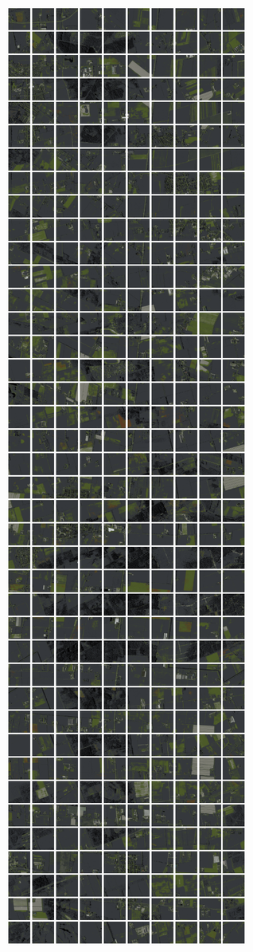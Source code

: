 <html>
<div>
<img src="https://github.com/HakkaTjakka/NL_TILE_MAP/blob/main/18/625/-1033/r.6250.-10330.png" height="44" width="44">
<img src="https://github.com/HakkaTjakka/NL_TILE_MAP/blob/main/18/625/-1033/r.6251.-10330.png" height="44" width="44">
<img src="https://github.com/HakkaTjakka/NL_TILE_MAP/blob/main/18/625/-1033/r.6252.-10330.png" height="44" width="44">
<img src="https://github.com/HakkaTjakka/NL_TILE_MAP/blob/main/18/625/-1033/r.6253.-10330.png" height="44" width="44">
<img src="https://github.com/HakkaTjakka/NL_TILE_MAP/blob/main/18/625/-1033/r.6254.-10330.png" height="44" width="44">
<img src="https://github.com/HakkaTjakka/NL_TILE_MAP/blob/main/18/625/-1033/r.6255.-10330.png" height="44" width="44">
<img src="https://github.com/HakkaTjakka/NL_TILE_MAP/blob/main/18/625/-1033/r.6256.-10330.png" height="44" width="44">
<img src="https://github.com/HakkaTjakka/NL_TILE_MAP/blob/main/18/625/-1033/r.6257.-10330.png" height="44" width="44">
<img src="https://github.com/HakkaTjakka/NL_TILE_MAP/blob/main/18/625/-1033/r.6258.-10330.png" height="44" width="44">
<img src="https://github.com/HakkaTjakka/NL_TILE_MAP/blob/main/18/625/-1033/r.6259.-10330.png" height="44" width="44">
<img src="https://github.com/HakkaTjakka/NL_TILE_MAP/blob/main/18/626/-1033/r.6260.-10330.png" height="44" width="44">
<img src="https://github.com/HakkaTjakka/NL_TILE_MAP/blob/main/18/626/-1033/r.6261.-10330.png" height="44" width="44">
<img src="https://github.com/HakkaTjakka/NL_TILE_MAP/blob/main/18/626/-1033/r.6262.-10330.png" height="44" width="44">
<img src="https://github.com/HakkaTjakka/NL_TILE_MAP/blob/main/18/626/-1033/r.6263.-10330.png" height="44" width="44">
<img src="https://github.com/HakkaTjakka/NL_TILE_MAP/blob/main/18/626/-1033/r.6264.-10330.png" height="44" width="44">
<img src="https://github.com/HakkaTjakka/NL_TILE_MAP/blob/main/18/626/-1033/r.6265.-10330.png" height="44" width="44">
<img src="https://github.com/HakkaTjakka/NL_TILE_MAP/blob/main/18/626/-1033/r.6266.-10330.png" height="44" width="44">
<img src="https://github.com/HakkaTjakka/NL_TILE_MAP/blob/main/18/626/-1033/r.6267.-10330.png" height="44" width="44">
<img src="https://github.com/HakkaTjakka/NL_TILE_MAP/blob/main/18/626/-1033/r.6268.-10330.png" height="44" width="44">
<img src="https://github.com/HakkaTjakka/NL_TILE_MAP/blob/main/18/626/-1033/r.6269.-10330.png" height="44" width="44">
<br>
<img src="https://github.com/HakkaTjakka/NL_TILE_MAP/blob/main/18/625/-1033/r.6250.-10329.png" height="44" width="44">
<img src="https://github.com/HakkaTjakka/NL_TILE_MAP/blob/main/18/625/-1033/r.6251.-10329.png" height="44" width="44">
<img src="https://github.com/HakkaTjakka/NL_TILE_MAP/blob/main/18/625/-1033/r.6252.-10329.png" height="44" width="44">
<img src="https://github.com/HakkaTjakka/NL_TILE_MAP/blob/main/18/625/-1033/r.6253.-10329.png" height="44" width="44">
<img src="https://github.com/HakkaTjakka/NL_TILE_MAP/blob/main/18/625/-1033/r.6254.-10329.png" height="44" width="44">
<img src="https://github.com/HakkaTjakka/NL_TILE_MAP/blob/main/18/625/-1033/r.6255.-10329.png" height="44" width="44">
<img src="https://github.com/HakkaTjakka/NL_TILE_MAP/blob/main/18/625/-1033/r.6256.-10329.png" height="44" width="44">
<img src="https://github.com/HakkaTjakka/NL_TILE_MAP/blob/main/18/625/-1033/r.6257.-10329.png" height="44" width="44">
<img src="https://github.com/HakkaTjakka/NL_TILE_MAP/blob/main/18/625/-1033/r.6258.-10329.png" height="44" width="44">
<img src="https://github.com/HakkaTjakka/NL_TILE_MAP/blob/main/18/625/-1033/r.6259.-10329.png" height="44" width="44">
<img src="https://github.com/HakkaTjakka/NL_TILE_MAP/blob/main/18/626/-1033/r.6260.-10329.png" height="44" width="44">
<img src="https://github.com/HakkaTjakka/NL_TILE_MAP/blob/main/18/626/-1033/r.6261.-10329.png" height="44" width="44">
<img src="https://github.com/HakkaTjakka/NL_TILE_MAP/blob/main/18/626/-1033/r.6262.-10329.png" height="44" width="44">
<img src="https://github.com/HakkaTjakka/NL_TILE_MAP/blob/main/18/626/-1033/r.6263.-10329.png" height="44" width="44">
<img src="https://github.com/HakkaTjakka/NL_TILE_MAP/blob/main/18/626/-1033/r.6264.-10329.png" height="44" width="44">
<img src="https://github.com/HakkaTjakka/NL_TILE_MAP/blob/main/18/626/-1033/r.6265.-10329.png" height="44" width="44">
<img src="https://github.com/HakkaTjakka/NL_TILE_MAP/blob/main/18/626/-1033/r.6266.-10329.png" height="44" width="44">
<img src="https://github.com/HakkaTjakka/NL_TILE_MAP/blob/main/18/626/-1033/r.6267.-10329.png" height="44" width="44">
<img src="https://github.com/HakkaTjakka/NL_TILE_MAP/blob/main/18/626/-1033/r.6268.-10329.png" height="44" width="44">
<img src="https://github.com/HakkaTjakka/NL_TILE_MAP/blob/main/18/626/-1033/r.6269.-10329.png" height="44" width="44">
<br>
<img src="https://github.com/HakkaTjakka/NL_TILE_MAP/blob/main/18/625/-1033/r.6250.-10328.png" height="44" width="44">
<img src="https://github.com/HakkaTjakka/NL_TILE_MAP/blob/main/18/625/-1033/r.6251.-10328.png" height="44" width="44">
<img src="https://github.com/HakkaTjakka/NL_TILE_MAP/blob/main/18/625/-1033/r.6252.-10328.png" height="44" width="44">
<img src="https://github.com/HakkaTjakka/NL_TILE_MAP/blob/main/18/625/-1033/r.6253.-10328.png" height="44" width="44">
<img src="https://github.com/HakkaTjakka/NL_TILE_MAP/blob/main/18/625/-1033/r.6254.-10328.png" height="44" width="44">
<img src="https://github.com/HakkaTjakka/NL_TILE_MAP/blob/main/18/625/-1033/r.6255.-10328.png" height="44" width="44">
<img src="https://github.com/HakkaTjakka/NL_TILE_MAP/blob/main/18/625/-1033/r.6256.-10328.png" height="44" width="44">
<img src="https://github.com/HakkaTjakka/NL_TILE_MAP/blob/main/18/625/-1033/r.6257.-10328.png" height="44" width="44">
<img src="https://github.com/HakkaTjakka/NL_TILE_MAP/blob/main/18/625/-1033/r.6258.-10328.png" height="44" width="44">
<img src="https://github.com/HakkaTjakka/NL_TILE_MAP/blob/main/18/625/-1033/r.6259.-10328.png" height="44" width="44">
<img src="https://github.com/HakkaTjakka/NL_TILE_MAP/blob/main/18/626/-1033/r.6260.-10328.png" height="44" width="44">
<img src="https://github.com/HakkaTjakka/NL_TILE_MAP/blob/main/18/626/-1033/r.6261.-10328.png" height="44" width="44">
<img src="https://github.com/HakkaTjakka/NL_TILE_MAP/blob/main/18/626/-1033/r.6262.-10328.png" height="44" width="44">
<img src="https://github.com/HakkaTjakka/NL_TILE_MAP/blob/main/18/626/-1033/r.6263.-10328.png" height="44" width="44">
<img src="https://github.com/HakkaTjakka/NL_TILE_MAP/blob/main/18/626/-1033/r.6264.-10328.png" height="44" width="44">
<img src="https://github.com/HakkaTjakka/NL_TILE_MAP/blob/main/18/626/-1033/r.6265.-10328.png" height="44" width="44">
<img src="https://github.com/HakkaTjakka/NL_TILE_MAP/blob/main/18/626/-1033/r.6266.-10328.png" height="44" width="44">
<img src="https://github.com/HakkaTjakka/NL_TILE_MAP/blob/main/18/626/-1033/r.6267.-10328.png" height="44" width="44">
<img src="https://github.com/HakkaTjakka/NL_TILE_MAP/blob/main/18/626/-1033/r.6268.-10328.png" height="44" width="44">
<img src="https://github.com/HakkaTjakka/NL_TILE_MAP/blob/main/18/626/-1033/r.6269.-10328.png" height="44" width="44">
<br>
<img src="https://github.com/HakkaTjakka/NL_TILE_MAP/blob/main/18/625/-1033/r.6250.-10327.png" height="44" width="44">
<img src="https://github.com/HakkaTjakka/NL_TILE_MAP/blob/main/18/625/-1033/r.6251.-10327.png" height="44" width="44">
<img src="https://github.com/HakkaTjakka/NL_TILE_MAP/blob/main/18/625/-1033/r.6252.-10327.png" height="44" width="44">
<img src="https://github.com/HakkaTjakka/NL_TILE_MAP/blob/main/18/625/-1033/r.6253.-10327.png" height="44" width="44">
<img src="https://github.com/HakkaTjakka/NL_TILE_MAP/blob/main/18/625/-1033/r.6254.-10327.png" height="44" width="44">
<img src="https://github.com/HakkaTjakka/NL_TILE_MAP/blob/main/18/625/-1033/r.6255.-10327.png" height="44" width="44">
<img src="https://github.com/HakkaTjakka/NL_TILE_MAP/blob/main/18/625/-1033/r.6256.-10327.png" height="44" width="44">
<img src="https://github.com/HakkaTjakka/NL_TILE_MAP/blob/main/18/625/-1033/r.6257.-10327.png" height="44" width="44">
<img src="https://github.com/HakkaTjakka/NL_TILE_MAP/blob/main/18/625/-1033/r.6258.-10327.png" height="44" width="44">
<img src="https://github.com/HakkaTjakka/NL_TILE_MAP/blob/main/18/625/-1033/r.6259.-10327.png" height="44" width="44">
<img src="https://github.com/HakkaTjakka/NL_TILE_MAP/blob/main/18/626/-1033/r.6260.-10327.png" height="44" width="44">
<img src="https://github.com/HakkaTjakka/NL_TILE_MAP/blob/main/18/626/-1033/r.6261.-10327.png" height="44" width="44">
<img src="https://github.com/HakkaTjakka/NL_TILE_MAP/blob/main/18/626/-1033/r.6262.-10327.png" height="44" width="44">
<img src="https://github.com/HakkaTjakka/NL_TILE_MAP/blob/main/18/626/-1033/r.6263.-10327.png" height="44" width="44">
<img src="https://github.com/HakkaTjakka/NL_TILE_MAP/blob/main/18/626/-1033/r.6264.-10327.png" height="44" width="44">
<img src="https://github.com/HakkaTjakka/NL_TILE_MAP/blob/main/18/626/-1033/r.6265.-10327.png" height="44" width="44">
<img src="https://github.com/HakkaTjakka/NL_TILE_MAP/blob/main/18/626/-1033/r.6266.-10327.png" height="44" width="44">
<img src="https://github.com/HakkaTjakka/NL_TILE_MAP/blob/main/18/626/-1033/r.6267.-10327.png" height="44" width="44">
<img src="https://github.com/HakkaTjakka/NL_TILE_MAP/blob/main/18/626/-1033/r.6268.-10327.png" height="44" width="44">
<img src="https://github.com/HakkaTjakka/NL_TILE_MAP/blob/main/18/626/-1033/r.6269.-10327.png" height="44" width="44">
<br>
<img src="https://github.com/HakkaTjakka/NL_TILE_MAP/blob/main/18/625/-1033/r.6250.-10326.png" height="44" width="44">
<img src="https://github.com/HakkaTjakka/NL_TILE_MAP/blob/main/18/625/-1033/r.6251.-10326.png" height="44" width="44">
<img src="https://github.com/HakkaTjakka/NL_TILE_MAP/blob/main/18/625/-1033/r.6252.-10326.png" height="44" width="44">
<img src="https://github.com/HakkaTjakka/NL_TILE_MAP/blob/main/18/625/-1033/r.6253.-10326.png" height="44" width="44">
<img src="https://github.com/HakkaTjakka/NL_TILE_MAP/blob/main/18/625/-1033/r.6254.-10326.png" height="44" width="44">
<img src="https://github.com/HakkaTjakka/NL_TILE_MAP/blob/main/18/625/-1033/r.6255.-10326.png" height="44" width="44">
<img src="https://github.com/HakkaTjakka/NL_TILE_MAP/blob/main/18/625/-1033/r.6256.-10326.png" height="44" width="44">
<img src="https://github.com/HakkaTjakka/NL_TILE_MAP/blob/main/18/625/-1033/r.6257.-10326.png" height="44" width="44">
<img src="https://github.com/HakkaTjakka/NL_TILE_MAP/blob/main/18/625/-1033/r.6258.-10326.png" height="44" width="44">
<img src="https://github.com/HakkaTjakka/NL_TILE_MAP/blob/main/18/625/-1033/r.6259.-10326.png" height="44" width="44">
<img src="https://github.com/HakkaTjakka/NL_TILE_MAP/blob/main/18/626/-1033/r.6260.-10326.png" height="44" width="44">
<img src="https://github.com/HakkaTjakka/NL_TILE_MAP/blob/main/18/626/-1033/r.6261.-10326.png" height="44" width="44">
<img src="https://github.com/HakkaTjakka/NL_TILE_MAP/blob/main/18/626/-1033/r.6262.-10326.png" height="44" width="44">
<img src="https://github.com/HakkaTjakka/NL_TILE_MAP/blob/main/18/626/-1033/r.6263.-10326.png" height="44" width="44">
<img src="https://github.com/HakkaTjakka/NL_TILE_MAP/blob/main/18/626/-1033/r.6264.-10326.png" height="44" width="44">
<img src="https://github.com/HakkaTjakka/NL_TILE_MAP/blob/main/18/626/-1033/r.6265.-10326.png" height="44" width="44">
<img src="https://github.com/HakkaTjakka/NL_TILE_MAP/blob/main/18/626/-1033/r.6266.-10326.png" height="44" width="44">
<img src="https://github.com/HakkaTjakka/NL_TILE_MAP/blob/main/18/626/-1033/r.6267.-10326.png" height="44" width="44">
<img src="https://github.com/HakkaTjakka/NL_TILE_MAP/blob/main/18/626/-1033/r.6268.-10326.png" height="44" width="44">
<img src="https://github.com/HakkaTjakka/NL_TILE_MAP/blob/main/18/626/-1033/r.6269.-10326.png" height="44" width="44">
<br>
<img src="https://github.com/HakkaTjakka/NL_TILE_MAP/blob/main/18/625/-1033/r.6250.-10325.png" height="44" width="44">
<img src="https://github.com/HakkaTjakka/NL_TILE_MAP/blob/main/18/625/-1033/r.6251.-10325.png" height="44" width="44">
<img src="https://github.com/HakkaTjakka/NL_TILE_MAP/blob/main/18/625/-1033/r.6252.-10325.png" height="44" width="44">
<img src="https://github.com/HakkaTjakka/NL_TILE_MAP/blob/main/18/625/-1033/r.6253.-10325.png" height="44" width="44">
<img src="https://github.com/HakkaTjakka/NL_TILE_MAP/blob/main/18/625/-1033/r.6254.-10325.png" height="44" width="44">
<img src="https://github.com/HakkaTjakka/NL_TILE_MAP/blob/main/18/625/-1033/r.6255.-10325.png" height="44" width="44">
<img src="https://github.com/HakkaTjakka/NL_TILE_MAP/blob/main/18/625/-1033/r.6256.-10325.png" height="44" width="44">
<img src="https://github.com/HakkaTjakka/NL_TILE_MAP/blob/main/18/625/-1033/r.6257.-10325.png" height="44" width="44">
<img src="https://github.com/HakkaTjakka/NL_TILE_MAP/blob/main/18/625/-1033/r.6258.-10325.png" height="44" width="44">
<img src="https://github.com/HakkaTjakka/NL_TILE_MAP/blob/main/18/625/-1033/r.6259.-10325.png" height="44" width="44">
<img src="https://github.com/HakkaTjakka/NL_TILE_MAP/blob/main/18/626/-1033/r.6260.-10325.png" height="44" width="44">
<img src="https://github.com/HakkaTjakka/NL_TILE_MAP/blob/main/18/626/-1033/r.6261.-10325.png" height="44" width="44">
<img src="https://github.com/HakkaTjakka/NL_TILE_MAP/blob/main/18/626/-1033/r.6262.-10325.png" height="44" width="44">
<img src="https://github.com/HakkaTjakka/NL_TILE_MAP/blob/main/18/626/-1033/r.6263.-10325.png" height="44" width="44">
<img src="https://github.com/HakkaTjakka/NL_TILE_MAP/blob/main/18/626/-1033/r.6264.-10325.png" height="44" width="44">
<img src="https://github.com/HakkaTjakka/NL_TILE_MAP/blob/main/18/626/-1033/r.6265.-10325.png" height="44" width="44">
<img src="https://github.com/HakkaTjakka/NL_TILE_MAP/blob/main/18/626/-1033/r.6266.-10325.png" height="44" width="44">
<img src="https://github.com/HakkaTjakka/NL_TILE_MAP/blob/main/18/626/-1033/r.6267.-10325.png" height="44" width="44">
<img src="https://github.com/HakkaTjakka/NL_TILE_MAP/blob/main/18/626/-1033/r.6268.-10325.png" height="44" width="44">
<img src="https://github.com/HakkaTjakka/NL_TILE_MAP/blob/main/18/626/-1033/r.6269.-10325.png" height="44" width="44">
<br>
<img src="https://github.com/HakkaTjakka/NL_TILE_MAP/blob/main/18/625/-1033/r.6250.-10324.png" height="44" width="44">
<img src="https://github.com/HakkaTjakka/NL_TILE_MAP/blob/main/18/625/-1033/r.6251.-10324.png" height="44" width="44">
<img src="https://github.com/HakkaTjakka/NL_TILE_MAP/blob/main/18/625/-1033/r.6252.-10324.png" height="44" width="44">
<img src="https://github.com/HakkaTjakka/NL_TILE_MAP/blob/main/18/625/-1033/r.6253.-10324.png" height="44" width="44">
<img src="https://github.com/HakkaTjakka/NL_TILE_MAP/blob/main/18/625/-1033/r.6254.-10324.png" height="44" width="44">
<img src="https://github.com/HakkaTjakka/NL_TILE_MAP/blob/main/18/625/-1033/r.6255.-10324.png" height="44" width="44">
<img src="https://github.com/HakkaTjakka/NL_TILE_MAP/blob/main/18/625/-1033/r.6256.-10324.png" height="44" width="44">
<img src="https://github.com/HakkaTjakka/NL_TILE_MAP/blob/main/18/625/-1033/r.6257.-10324.png" height="44" width="44">
<img src="https://github.com/HakkaTjakka/NL_TILE_MAP/blob/main/18/625/-1033/r.6258.-10324.png" height="44" width="44">
<img src="https://github.com/HakkaTjakka/NL_TILE_MAP/blob/main/18/625/-1033/r.6259.-10324.png" height="44" width="44">
<img src="https://github.com/HakkaTjakka/NL_TILE_MAP/blob/main/18/626/-1033/r.6260.-10324.png" height="44" width="44">
<img src="https://github.com/HakkaTjakka/NL_TILE_MAP/blob/main/18/626/-1033/r.6261.-10324.png" height="44" width="44">
<img src="https://github.com/HakkaTjakka/NL_TILE_MAP/blob/main/18/626/-1033/r.6262.-10324.png" height="44" width="44">
<img src="https://github.com/HakkaTjakka/NL_TILE_MAP/blob/main/18/626/-1033/r.6263.-10324.png" height="44" width="44">
<img src="https://github.com/HakkaTjakka/NL_TILE_MAP/blob/main/18/626/-1033/r.6264.-10324.png" height="44" width="44">
<img src="https://github.com/HakkaTjakka/NL_TILE_MAP/blob/main/18/626/-1033/r.6265.-10324.png" height="44" width="44">
<img src="https://github.com/HakkaTjakka/NL_TILE_MAP/blob/main/18/626/-1033/r.6266.-10324.png" height="44" width="44">
<img src="https://github.com/HakkaTjakka/NL_TILE_MAP/blob/main/18/626/-1033/r.6267.-10324.png" height="44" width="44">
<img src="https://github.com/HakkaTjakka/NL_TILE_MAP/blob/main/18/626/-1033/r.6268.-10324.png" height="44" width="44">
<img src="https://github.com/HakkaTjakka/NL_TILE_MAP/blob/main/18/626/-1033/r.6269.-10324.png" height="44" width="44">
<br>
<img src="https://github.com/HakkaTjakka/NL_TILE_MAP/blob/main/18/625/-1033/r.6250.-10323.png" height="44" width="44">
<img src="https://github.com/HakkaTjakka/NL_TILE_MAP/blob/main/18/625/-1033/r.6251.-10323.png" height="44" width="44">
<img src="https://github.com/HakkaTjakka/NL_TILE_MAP/blob/main/18/625/-1033/r.6252.-10323.png" height="44" width="44">
<img src="https://github.com/HakkaTjakka/NL_TILE_MAP/blob/main/18/625/-1033/r.6253.-10323.png" height="44" width="44">
<img src="https://github.com/HakkaTjakka/NL_TILE_MAP/blob/main/18/625/-1033/r.6254.-10323.png" height="44" width="44">
<img src="https://github.com/HakkaTjakka/NL_TILE_MAP/blob/main/18/625/-1033/r.6255.-10323.png" height="44" width="44">
<img src="https://github.com/HakkaTjakka/NL_TILE_MAP/blob/main/18/625/-1033/r.6256.-10323.png" height="44" width="44">
<img src="https://github.com/HakkaTjakka/NL_TILE_MAP/blob/main/18/625/-1033/r.6257.-10323.png" height="44" width="44">
<img src="https://github.com/HakkaTjakka/NL_TILE_MAP/blob/main/18/625/-1033/r.6258.-10323.png" height="44" width="44">
<img src="https://github.com/HakkaTjakka/NL_TILE_MAP/blob/main/18/625/-1033/r.6259.-10323.png" height="44" width="44">
<img src="https://github.com/HakkaTjakka/NL_TILE_MAP/blob/main/18/626/-1033/r.6260.-10323.png" height="44" width="44">
<img src="https://github.com/HakkaTjakka/NL_TILE_MAP/blob/main/18/626/-1033/r.6261.-10323.png" height="44" width="44">
<img src="https://github.com/HakkaTjakka/NL_TILE_MAP/blob/main/18/626/-1033/r.6262.-10323.png" height="44" width="44">
<img src="https://github.com/HakkaTjakka/NL_TILE_MAP/blob/main/18/626/-1033/r.6263.-10323.png" height="44" width="44">
<img src="https://github.com/HakkaTjakka/NL_TILE_MAP/blob/main/18/626/-1033/r.6264.-10323.png" height="44" width="44">
<img src="https://github.com/HakkaTjakka/NL_TILE_MAP/blob/main/18/626/-1033/r.6265.-10323.png" height="44" width="44">
<img src="https://github.com/HakkaTjakka/NL_TILE_MAP/blob/main/18/626/-1033/r.6266.-10323.png" height="44" width="44">
<img src="https://github.com/HakkaTjakka/NL_TILE_MAP/blob/main/18/626/-1033/r.6267.-10323.png" height="44" width="44">
<img src="https://github.com/HakkaTjakka/NL_TILE_MAP/blob/main/18/626/-1033/r.6268.-10323.png" height="44" width="44">
<img src="https://github.com/HakkaTjakka/NL_TILE_MAP/blob/main/18/626/-1033/r.6269.-10323.png" height="44" width="44">
<br>
<img src="https://github.com/HakkaTjakka/NL_TILE_MAP/blob/main/18/625/-1033/r.6250.-10322.png" height="44" width="44">
<img src="https://github.com/HakkaTjakka/NL_TILE_MAP/blob/main/18/625/-1033/r.6251.-10322.png" height="44" width="44">
<img src="https://github.com/HakkaTjakka/NL_TILE_MAP/blob/main/18/625/-1033/r.6252.-10322.png" height="44" width="44">
<img src="https://github.com/HakkaTjakka/NL_TILE_MAP/blob/main/18/625/-1033/r.6253.-10322.png" height="44" width="44">
<img src="https://github.com/HakkaTjakka/NL_TILE_MAP/blob/main/18/625/-1033/r.6254.-10322.png" height="44" width="44">
<img src="https://github.com/HakkaTjakka/NL_TILE_MAP/blob/main/18/625/-1033/r.6255.-10322.png" height="44" width="44">
<img src="https://github.com/HakkaTjakka/NL_TILE_MAP/blob/main/18/625/-1033/r.6256.-10322.png" height="44" width="44">
<img src="https://github.com/HakkaTjakka/NL_TILE_MAP/blob/main/18/625/-1033/r.6257.-10322.png" height="44" width="44">
<img src="https://github.com/HakkaTjakka/NL_TILE_MAP/blob/main/18/625/-1033/r.6258.-10322.png" height="44" width="44">
<img src="https://github.com/HakkaTjakka/NL_TILE_MAP/blob/main/18/625/-1033/r.6259.-10322.png" height="44" width="44">
<img src="https://github.com/HakkaTjakka/NL_TILE_MAP/blob/main/18/626/-1033/r.6260.-10322.png" height="44" width="44">
<img src="https://github.com/HakkaTjakka/NL_TILE_MAP/blob/main/18/626/-1033/r.6261.-10322.png" height="44" width="44">
<img src="https://github.com/HakkaTjakka/NL_TILE_MAP/blob/main/18/626/-1033/r.6262.-10322.png" height="44" width="44">
<img src="https://github.com/HakkaTjakka/NL_TILE_MAP/blob/main/18/626/-1033/r.6263.-10322.png" height="44" width="44">
<img src="https://github.com/HakkaTjakka/NL_TILE_MAP/blob/main/18/626/-1033/r.6264.-10322.png" height="44" width="44">
<img src="https://github.com/HakkaTjakka/NL_TILE_MAP/blob/main/18/626/-1033/r.6265.-10322.png" height="44" width="44">
<img src="https://github.com/HakkaTjakka/NL_TILE_MAP/blob/main/18/626/-1033/r.6266.-10322.png" height="44" width="44">
<img src="https://github.com/HakkaTjakka/NL_TILE_MAP/blob/main/18/626/-1033/r.6267.-10322.png" height="44" width="44">
<img src="https://github.com/HakkaTjakka/NL_TILE_MAP/blob/main/18/626/-1033/r.6268.-10322.png" height="44" width="44">
<img src="https://github.com/HakkaTjakka/NL_TILE_MAP/blob/main/18/626/-1033/r.6269.-10322.png" height="44" width="44">
<br>
<img src="https://github.com/HakkaTjakka/NL_TILE_MAP/blob/main/18/625/-1033/r.6250.-10321.png" height="44" width="44">
<img src="https://github.com/HakkaTjakka/NL_TILE_MAP/blob/main/18/625/-1033/r.6251.-10321.png" height="44" width="44">
<img src="https://github.com/HakkaTjakka/NL_TILE_MAP/blob/main/18/625/-1033/r.6252.-10321.png" height="44" width="44">
<img src="https://github.com/HakkaTjakka/NL_TILE_MAP/blob/main/18/625/-1033/r.6253.-10321.png" height="44" width="44">
<img src="https://github.com/HakkaTjakka/NL_TILE_MAP/blob/main/18/625/-1033/r.6254.-10321.png" height="44" width="44">
<img src="https://github.com/HakkaTjakka/NL_TILE_MAP/blob/main/18/625/-1033/r.6255.-10321.png" height="44" width="44">
<img src="https://github.com/HakkaTjakka/NL_TILE_MAP/blob/main/18/625/-1033/r.6256.-10321.png" height="44" width="44">
<img src="https://github.com/HakkaTjakka/NL_TILE_MAP/blob/main/18/625/-1033/r.6257.-10321.png" height="44" width="44">
<img src="https://github.com/HakkaTjakka/NL_TILE_MAP/blob/main/18/625/-1033/r.6258.-10321.png" height="44" width="44">
<img src="https://github.com/HakkaTjakka/NL_TILE_MAP/blob/main/18/625/-1033/r.6259.-10321.png" height="44" width="44">
<img src="https://github.com/HakkaTjakka/NL_TILE_MAP/blob/main/18/626/-1033/r.6260.-10321.png" height="44" width="44">
<img src="https://github.com/HakkaTjakka/NL_TILE_MAP/blob/main/18/626/-1033/r.6261.-10321.png" height="44" width="44">
<img src="https://github.com/HakkaTjakka/NL_TILE_MAP/blob/main/18/626/-1033/r.6262.-10321.png" height="44" width="44">
<img src="https://github.com/HakkaTjakka/NL_TILE_MAP/blob/main/18/626/-1033/r.6263.-10321.png" height="44" width="44">
<img src="https://github.com/HakkaTjakka/NL_TILE_MAP/blob/main/18/626/-1033/r.6264.-10321.png" height="44" width="44">
<img src="https://github.com/HakkaTjakka/NL_TILE_MAP/blob/main/18/626/-1033/r.6265.-10321.png" height="44" width="44">
<img src="https://github.com/HakkaTjakka/NL_TILE_MAP/blob/main/18/626/-1033/r.6266.-10321.png" height="44" width="44">
<img src="https://github.com/HakkaTjakka/NL_TILE_MAP/blob/main/18/626/-1033/r.6267.-10321.png" height="44" width="44">
<img src="https://github.com/HakkaTjakka/NL_TILE_MAP/blob/main/18/626/-1033/r.6268.-10321.png" height="44" width="44">
<img src="https://github.com/HakkaTjakka/NL_TILE_MAP/blob/main/18/626/-1033/r.6269.-10321.png" height="44" width="44">
<br>
<img src="https://github.com/HakkaTjakka/NL_TILE_MAP/blob/main/18/625/-1032/r.6250.-10320.png" height="44" width="44">
<img src="https://github.com/HakkaTjakka/NL_TILE_MAP/blob/main/18/625/-1032/r.6251.-10320.png" height="44" width="44">
<img src="https://github.com/HakkaTjakka/NL_TILE_MAP/blob/main/18/625/-1032/r.6252.-10320.png" height="44" width="44">
<img src="https://github.com/HakkaTjakka/NL_TILE_MAP/blob/main/18/625/-1032/r.6253.-10320.png" height="44" width="44">
<img src="https://github.com/HakkaTjakka/NL_TILE_MAP/blob/main/18/625/-1032/r.6254.-10320.png" height="44" width="44">
<img src="https://github.com/HakkaTjakka/NL_TILE_MAP/blob/main/18/625/-1032/r.6255.-10320.png" height="44" width="44">
<img src="https://github.com/HakkaTjakka/NL_TILE_MAP/blob/main/18/625/-1032/r.6256.-10320.png" height="44" width="44">
<img src="https://github.com/HakkaTjakka/NL_TILE_MAP/blob/main/18/625/-1032/r.6257.-10320.png" height="44" width="44">
<img src="https://github.com/HakkaTjakka/NL_TILE_MAP/blob/main/18/625/-1032/r.6258.-10320.png" height="44" width="44">
<img src="https://github.com/HakkaTjakka/NL_TILE_MAP/blob/main/18/625/-1032/r.6259.-10320.png" height="44" width="44">
<img src="https://github.com/HakkaTjakka/NL_TILE_MAP/blob/main/18/626/-1032/r.6260.-10320.png" height="44" width="44">
<img src="https://github.com/HakkaTjakka/NL_TILE_MAP/blob/main/18/626/-1032/r.6261.-10320.png" height="44" width="44">
<img src="https://github.com/HakkaTjakka/NL_TILE_MAP/blob/main/18/626/-1032/r.6262.-10320.png" height="44" width="44">
<img src="https://github.com/HakkaTjakka/NL_TILE_MAP/blob/main/18/626/-1032/r.6263.-10320.png" height="44" width="44">
<img src="https://github.com/HakkaTjakka/NL_TILE_MAP/blob/main/18/626/-1032/r.6264.-10320.png" height="44" width="44">
<img src="https://github.com/HakkaTjakka/NL_TILE_MAP/blob/main/18/626/-1032/r.6265.-10320.png" height="44" width="44">
<img src="https://github.com/HakkaTjakka/NL_TILE_MAP/blob/main/18/626/-1032/r.6266.-10320.png" height="44" width="44">
<img src="https://github.com/HakkaTjakka/NL_TILE_MAP/blob/main/18/626/-1032/r.6267.-10320.png" height="44" width="44">
<img src="https://github.com/HakkaTjakka/NL_TILE_MAP/blob/main/18/626/-1032/r.6268.-10320.png" height="44" width="44">
<img src="https://github.com/HakkaTjakka/NL_TILE_MAP/blob/main/18/626/-1032/r.6269.-10320.png" height="44" width="44">
<br>
<img src="https://github.com/HakkaTjakka/NL_TILE_MAP/blob/main/18/625/-1032/r.6250.-10319.png" height="44" width="44">
<img src="https://github.com/HakkaTjakka/NL_TILE_MAP/blob/main/18/625/-1032/r.6251.-10319.png" height="44" width="44">
<img src="https://github.com/HakkaTjakka/NL_TILE_MAP/blob/main/18/625/-1032/r.6252.-10319.png" height="44" width="44">
<img src="https://github.com/HakkaTjakka/NL_TILE_MAP/blob/main/18/625/-1032/r.6253.-10319.png" height="44" width="44">
<img src="https://github.com/HakkaTjakka/NL_TILE_MAP/blob/main/18/625/-1032/r.6254.-10319.png" height="44" width="44">
<img src="https://github.com/HakkaTjakka/NL_TILE_MAP/blob/main/18/625/-1032/r.6255.-10319.png" height="44" width="44">
<img src="https://github.com/HakkaTjakka/NL_TILE_MAP/blob/main/18/625/-1032/r.6256.-10319.png" height="44" width="44">
<img src="https://github.com/HakkaTjakka/NL_TILE_MAP/blob/main/18/625/-1032/r.6257.-10319.png" height="44" width="44">
<img src="https://github.com/HakkaTjakka/NL_TILE_MAP/blob/main/18/625/-1032/r.6258.-10319.png" height="44" width="44">
<img src="https://github.com/HakkaTjakka/NL_TILE_MAP/blob/main/18/625/-1032/r.6259.-10319.png" height="44" width="44">
<img src="https://github.com/HakkaTjakka/NL_TILE_MAP/blob/main/18/626/-1032/r.6260.-10319.png" height="44" width="44">
<img src="https://github.com/HakkaTjakka/NL_TILE_MAP/blob/main/18/626/-1032/r.6261.-10319.png" height="44" width="44">
<img src="https://github.com/HakkaTjakka/NL_TILE_MAP/blob/main/18/626/-1032/r.6262.-10319.png" height="44" width="44">
<img src="https://github.com/HakkaTjakka/NL_TILE_MAP/blob/main/18/626/-1032/r.6263.-10319.png" height="44" width="44">
<img src="https://github.com/HakkaTjakka/NL_TILE_MAP/blob/main/18/626/-1032/r.6264.-10319.png" height="44" width="44">
<img src="https://github.com/HakkaTjakka/NL_TILE_MAP/blob/main/18/626/-1032/r.6265.-10319.png" height="44" width="44">
<img src="https://github.com/HakkaTjakka/NL_TILE_MAP/blob/main/18/626/-1032/r.6266.-10319.png" height="44" width="44">
<img src="https://github.com/HakkaTjakka/NL_TILE_MAP/blob/main/18/626/-1032/r.6267.-10319.png" height="44" width="44">
<img src="https://github.com/HakkaTjakka/NL_TILE_MAP/blob/main/18/626/-1032/r.6268.-10319.png" height="44" width="44">
<img src="https://github.com/HakkaTjakka/NL_TILE_MAP/blob/main/18/626/-1032/r.6269.-10319.png" height="44" width="44">
<br>
<img src="https://github.com/HakkaTjakka/NL_TILE_MAP/blob/main/18/625/-1032/r.6250.-10318.png" height="44" width="44">
<img src="https://github.com/HakkaTjakka/NL_TILE_MAP/blob/main/18/625/-1032/r.6251.-10318.png" height="44" width="44">
<img src="https://github.com/HakkaTjakka/NL_TILE_MAP/blob/main/18/625/-1032/r.6252.-10318.png" height="44" width="44">
<img src="https://github.com/HakkaTjakka/NL_TILE_MAP/blob/main/18/625/-1032/r.6253.-10318.png" height="44" width="44">
<img src="https://github.com/HakkaTjakka/NL_TILE_MAP/blob/main/18/625/-1032/r.6254.-10318.png" height="44" width="44">
<img src="https://github.com/HakkaTjakka/NL_TILE_MAP/blob/main/18/625/-1032/r.6255.-10318.png" height="44" width="44">
<img src="https://github.com/HakkaTjakka/NL_TILE_MAP/blob/main/18/625/-1032/r.6256.-10318.png" height="44" width="44">
<img src="https://github.com/HakkaTjakka/NL_TILE_MAP/blob/main/18/625/-1032/r.6257.-10318.png" height="44" width="44">
<img src="https://github.com/HakkaTjakka/NL_TILE_MAP/blob/main/18/625/-1032/r.6258.-10318.png" height="44" width="44">
<img src="https://github.com/HakkaTjakka/NL_TILE_MAP/blob/main/18/625/-1032/r.6259.-10318.png" height="44" width="44">
<img src="https://github.com/HakkaTjakka/NL_TILE_MAP/blob/main/18/626/-1032/r.6260.-10318.png" height="44" width="44">
<img src="https://github.com/HakkaTjakka/NL_TILE_MAP/blob/main/18/626/-1032/r.6261.-10318.png" height="44" width="44">
<img src="https://github.com/HakkaTjakka/NL_TILE_MAP/blob/main/18/626/-1032/r.6262.-10318.png" height="44" width="44">
<img src="https://github.com/HakkaTjakka/NL_TILE_MAP/blob/main/18/626/-1032/r.6263.-10318.png" height="44" width="44">
<img src="https://github.com/HakkaTjakka/NL_TILE_MAP/blob/main/18/626/-1032/r.6264.-10318.png" height="44" width="44">
<img src="https://github.com/HakkaTjakka/NL_TILE_MAP/blob/main/18/626/-1032/r.6265.-10318.png" height="44" width="44">
<img src="https://github.com/HakkaTjakka/NL_TILE_MAP/blob/main/18/626/-1032/r.6266.-10318.png" height="44" width="44">
<img src="https://github.com/HakkaTjakka/NL_TILE_MAP/blob/main/18/626/-1032/r.6267.-10318.png" height="44" width="44">
<img src="https://github.com/HakkaTjakka/NL_TILE_MAP/blob/main/18/626/-1032/r.6268.-10318.png" height="44" width="44">
<img src="https://github.com/HakkaTjakka/NL_TILE_MAP/blob/main/18/626/-1032/r.6269.-10318.png" height="44" width="44">
<br>
<img src="https://github.com/HakkaTjakka/NL_TILE_MAP/blob/main/18/625/-1032/r.6250.-10317.png" height="44" width="44">
<img src="https://github.com/HakkaTjakka/NL_TILE_MAP/blob/main/18/625/-1032/r.6251.-10317.png" height="44" width="44">
<img src="https://github.com/HakkaTjakka/NL_TILE_MAP/blob/main/18/625/-1032/r.6252.-10317.png" height="44" width="44">
<img src="https://github.com/HakkaTjakka/NL_TILE_MAP/blob/main/18/625/-1032/r.6253.-10317.png" height="44" width="44">
<img src="https://github.com/HakkaTjakka/NL_TILE_MAP/blob/main/18/625/-1032/r.6254.-10317.png" height="44" width="44">
<img src="https://github.com/HakkaTjakka/NL_TILE_MAP/blob/main/18/625/-1032/r.6255.-10317.png" height="44" width="44">
<img src="https://github.com/HakkaTjakka/NL_TILE_MAP/blob/main/18/625/-1032/r.6256.-10317.png" height="44" width="44">
<img src="https://github.com/HakkaTjakka/NL_TILE_MAP/blob/main/18/625/-1032/r.6257.-10317.png" height="44" width="44">
<img src="https://github.com/HakkaTjakka/NL_TILE_MAP/blob/main/18/625/-1032/r.6258.-10317.png" height="44" width="44">
<img src="https://github.com/HakkaTjakka/NL_TILE_MAP/blob/main/18/625/-1032/r.6259.-10317.png" height="44" width="44">
<img src="https://github.com/HakkaTjakka/NL_TILE_MAP/blob/main/18/626/-1032/r.6260.-10317.png" height="44" width="44">
<img src="https://github.com/HakkaTjakka/NL_TILE_MAP/blob/main/18/626/-1032/r.6261.-10317.png" height="44" width="44">
<img src="https://github.com/HakkaTjakka/NL_TILE_MAP/blob/main/18/626/-1032/r.6262.-10317.png" height="44" width="44">
<img src="https://github.com/HakkaTjakka/NL_TILE_MAP/blob/main/18/626/-1032/r.6263.-10317.png" height="44" width="44">
<img src="https://github.com/HakkaTjakka/NL_TILE_MAP/blob/main/18/626/-1032/r.6264.-10317.png" height="44" width="44">
<img src="https://github.com/HakkaTjakka/NL_TILE_MAP/blob/main/18/626/-1032/r.6265.-10317.png" height="44" width="44">
<img src="https://github.com/HakkaTjakka/NL_TILE_MAP/blob/main/18/626/-1032/r.6266.-10317.png" height="44" width="44">
<img src="https://github.com/HakkaTjakka/NL_TILE_MAP/blob/main/18/626/-1032/r.6267.-10317.png" height="44" width="44">
<img src="https://github.com/HakkaTjakka/NL_TILE_MAP/blob/main/18/626/-1032/r.6268.-10317.png" height="44" width="44">
<img src="https://github.com/HakkaTjakka/NL_TILE_MAP/blob/main/18/626/-1032/r.6269.-10317.png" height="44" width="44">
<br>
<img src="https://github.com/HakkaTjakka/NL_TILE_MAP/blob/main/18/625/-1032/r.6250.-10316.png" height="44" width="44">
<img src="https://github.com/HakkaTjakka/NL_TILE_MAP/blob/main/18/625/-1032/r.6251.-10316.png" height="44" width="44">
<img src="https://github.com/HakkaTjakka/NL_TILE_MAP/blob/main/18/625/-1032/r.6252.-10316.png" height="44" width="44">
<img src="https://github.com/HakkaTjakka/NL_TILE_MAP/blob/main/18/625/-1032/r.6253.-10316.png" height="44" width="44">
<img src="https://github.com/HakkaTjakka/NL_TILE_MAP/blob/main/18/625/-1032/r.6254.-10316.png" height="44" width="44">
<img src="https://github.com/HakkaTjakka/NL_TILE_MAP/blob/main/18/625/-1032/r.6255.-10316.png" height="44" width="44">
<img src="https://github.com/HakkaTjakka/NL_TILE_MAP/blob/main/18/625/-1032/r.6256.-10316.png" height="44" width="44">
<img src="https://github.com/HakkaTjakka/NL_TILE_MAP/blob/main/18/625/-1032/r.6257.-10316.png" height="44" width="44">
<img src="https://github.com/HakkaTjakka/NL_TILE_MAP/blob/main/18/625/-1032/r.6258.-10316.png" height="44" width="44">
<img src="https://github.com/HakkaTjakka/NL_TILE_MAP/blob/main/18/625/-1032/r.6259.-10316.png" height="44" width="44">
<img src="https://github.com/HakkaTjakka/NL_TILE_MAP/blob/main/18/626/-1032/r.6260.-10316.png" height="44" width="44">
<img src="https://github.com/HakkaTjakka/NL_TILE_MAP/blob/main/18/626/-1032/r.6261.-10316.png" height="44" width="44">
<img src="https://github.com/HakkaTjakka/NL_TILE_MAP/blob/main/18/626/-1032/r.6262.-10316.png" height="44" width="44">
<img src="https://github.com/HakkaTjakka/NL_TILE_MAP/blob/main/18/626/-1032/r.6263.-10316.png" height="44" width="44">
<img src="https://github.com/HakkaTjakka/NL_TILE_MAP/blob/main/18/626/-1032/r.6264.-10316.png" height="44" width="44">
<img src="https://github.com/HakkaTjakka/NL_TILE_MAP/blob/main/18/626/-1032/r.6265.-10316.png" height="44" width="44">
<img src="https://github.com/HakkaTjakka/NL_TILE_MAP/blob/main/18/626/-1032/r.6266.-10316.png" height="44" width="44">
<img src="https://github.com/HakkaTjakka/NL_TILE_MAP/blob/main/18/626/-1032/r.6267.-10316.png" height="44" width="44">
<img src="https://github.com/HakkaTjakka/NL_TILE_MAP/blob/main/18/626/-1032/r.6268.-10316.png" height="44" width="44">
<img src="https://github.com/HakkaTjakka/NL_TILE_MAP/blob/main/18/626/-1032/r.6269.-10316.png" height="44" width="44">
<br>
<img src="https://github.com/HakkaTjakka/NL_TILE_MAP/blob/main/18/625/-1032/r.6250.-10315.png" height="44" width="44">
<img src="https://github.com/HakkaTjakka/NL_TILE_MAP/blob/main/18/625/-1032/r.6251.-10315.png" height="44" width="44">
<img src="https://github.com/HakkaTjakka/NL_TILE_MAP/blob/main/18/625/-1032/r.6252.-10315.png" height="44" width="44">
<img src="https://github.com/HakkaTjakka/NL_TILE_MAP/blob/main/18/625/-1032/r.6253.-10315.png" height="44" width="44">
<img src="https://github.com/HakkaTjakka/NL_TILE_MAP/blob/main/18/625/-1032/r.6254.-10315.png" height="44" width="44">
<img src="https://github.com/HakkaTjakka/NL_TILE_MAP/blob/main/18/625/-1032/r.6255.-10315.png" height="44" width="44">
<img src="https://github.com/HakkaTjakka/NL_TILE_MAP/blob/main/18/625/-1032/r.6256.-10315.png" height="44" width="44">
<img src="https://github.com/HakkaTjakka/NL_TILE_MAP/blob/main/18/625/-1032/r.6257.-10315.png" height="44" width="44">
<img src="https://github.com/HakkaTjakka/NL_TILE_MAP/blob/main/18/625/-1032/r.6258.-10315.png" height="44" width="44">
<img src="https://github.com/HakkaTjakka/NL_TILE_MAP/blob/main/18/625/-1032/r.6259.-10315.png" height="44" width="44">
<img src="https://github.com/HakkaTjakka/NL_TILE_MAP/blob/main/18/626/-1032/r.6260.-10315.png" height="44" width="44">
<img src="https://github.com/HakkaTjakka/NL_TILE_MAP/blob/main/18/626/-1032/r.6261.-10315.png" height="44" width="44">
<img src="https://github.com/HakkaTjakka/NL_TILE_MAP/blob/main/18/626/-1032/r.6262.-10315.png" height="44" width="44">
<img src="https://github.com/HakkaTjakka/NL_TILE_MAP/blob/main/18/626/-1032/r.6263.-10315.png" height="44" width="44">
<img src="https://github.com/HakkaTjakka/NL_TILE_MAP/blob/main/18/626/-1032/r.6264.-10315.png" height="44" width="44">
<img src="https://github.com/HakkaTjakka/NL_TILE_MAP/blob/main/18/626/-1032/r.6265.-10315.png" height="44" width="44">
<img src="https://github.com/HakkaTjakka/NL_TILE_MAP/blob/main/18/626/-1032/r.6266.-10315.png" height="44" width="44">
<img src="https://github.com/HakkaTjakka/NL_TILE_MAP/blob/main/18/626/-1032/r.6267.-10315.png" height="44" width="44">
<img src="https://github.com/HakkaTjakka/NL_TILE_MAP/blob/main/18/626/-1032/r.6268.-10315.png" height="44" width="44">
<img src="https://github.com/HakkaTjakka/NL_TILE_MAP/blob/main/18/626/-1032/r.6269.-10315.png" height="44" width="44">
<br>
<img src="https://github.com/HakkaTjakka/NL_TILE_MAP/blob/main/18/625/-1032/r.6250.-10314.png" height="44" width="44">
<img src="https://github.com/HakkaTjakka/NL_TILE_MAP/blob/main/18/625/-1032/r.6251.-10314.png" height="44" width="44">
<img src="https://github.com/HakkaTjakka/NL_TILE_MAP/blob/main/18/625/-1032/r.6252.-10314.png" height="44" width="44">
<img src="https://github.com/HakkaTjakka/NL_TILE_MAP/blob/main/18/625/-1032/r.6253.-10314.png" height="44" width="44">
<img src="https://github.com/HakkaTjakka/NL_TILE_MAP/blob/main/18/625/-1032/r.6254.-10314.png" height="44" width="44">
<img src="https://github.com/HakkaTjakka/NL_TILE_MAP/blob/main/18/625/-1032/r.6255.-10314.png" height="44" width="44">
<img src="https://github.com/HakkaTjakka/NL_TILE_MAP/blob/main/18/625/-1032/r.6256.-10314.png" height="44" width="44">
<img src="https://github.com/HakkaTjakka/NL_TILE_MAP/blob/main/18/625/-1032/r.6257.-10314.png" height="44" width="44">
<img src="https://github.com/HakkaTjakka/NL_TILE_MAP/blob/main/18/625/-1032/r.6258.-10314.png" height="44" width="44">
<img src="https://github.com/HakkaTjakka/NL_TILE_MAP/blob/main/18/625/-1032/r.6259.-10314.png" height="44" width="44">
<img src="https://github.com/HakkaTjakka/NL_TILE_MAP/blob/main/18/626/-1032/r.6260.-10314.png" height="44" width="44">
<img src="https://github.com/HakkaTjakka/NL_TILE_MAP/blob/main/18/626/-1032/r.6261.-10314.png" height="44" width="44">
<img src="https://github.com/HakkaTjakka/NL_TILE_MAP/blob/main/18/626/-1032/r.6262.-10314.png" height="44" width="44">
<img src="https://github.com/HakkaTjakka/NL_TILE_MAP/blob/main/18/626/-1032/r.6263.-10314.png" height="44" width="44">
<img src="https://github.com/HakkaTjakka/NL_TILE_MAP/blob/main/18/626/-1032/r.6264.-10314.png" height="44" width="44">
<img src="https://github.com/HakkaTjakka/NL_TILE_MAP/blob/main/18/626/-1032/r.6265.-10314.png" height="44" width="44">
<img src="https://github.com/HakkaTjakka/NL_TILE_MAP/blob/main/18/626/-1032/r.6266.-10314.png" height="44" width="44">
<img src="https://github.com/HakkaTjakka/NL_TILE_MAP/blob/main/18/626/-1032/r.6267.-10314.png" height="44" width="44">
<img src="https://github.com/HakkaTjakka/NL_TILE_MAP/blob/main/18/626/-1032/r.6268.-10314.png" height="44" width="44">
<img src="https://github.com/HakkaTjakka/NL_TILE_MAP/blob/main/18/626/-1032/r.6269.-10314.png" height="44" width="44">
<br>
<img src="https://github.com/HakkaTjakka/NL_TILE_MAP/blob/main/18/625/-1032/r.6250.-10313.png" height="44" width="44">
<img src="https://github.com/HakkaTjakka/NL_TILE_MAP/blob/main/18/625/-1032/r.6251.-10313.png" height="44" width="44">
<img src="https://github.com/HakkaTjakka/NL_TILE_MAP/blob/main/18/625/-1032/r.6252.-10313.png" height="44" width="44">
<img src="https://github.com/HakkaTjakka/NL_TILE_MAP/blob/main/18/625/-1032/r.6253.-10313.png" height="44" width="44">
<img src="https://github.com/HakkaTjakka/NL_TILE_MAP/blob/main/18/625/-1032/r.6254.-10313.png" height="44" width="44">
<img src="https://github.com/HakkaTjakka/NL_TILE_MAP/blob/main/18/625/-1032/r.6255.-10313.png" height="44" width="44">
<img src="https://github.com/HakkaTjakka/NL_TILE_MAP/blob/main/18/625/-1032/r.6256.-10313.png" height="44" width="44">
<img src="https://github.com/HakkaTjakka/NL_TILE_MAP/blob/main/18/625/-1032/r.6257.-10313.png" height="44" width="44">
<img src="https://github.com/HakkaTjakka/NL_TILE_MAP/blob/main/18/625/-1032/r.6258.-10313.png" height="44" width="44">
<img src="https://github.com/HakkaTjakka/NL_TILE_MAP/blob/main/18/625/-1032/r.6259.-10313.png" height="44" width="44">
<img src="https://github.com/HakkaTjakka/NL_TILE_MAP/blob/main/18/626/-1032/r.6260.-10313.png" height="44" width="44">
<img src="https://github.com/HakkaTjakka/NL_TILE_MAP/blob/main/18/626/-1032/r.6261.-10313.png" height="44" width="44">
<img src="https://github.com/HakkaTjakka/NL_TILE_MAP/blob/main/18/626/-1032/r.6262.-10313.png" height="44" width="44">
<img src="https://github.com/HakkaTjakka/NL_TILE_MAP/blob/main/18/626/-1032/r.6263.-10313.png" height="44" width="44">
<img src="https://github.com/HakkaTjakka/NL_TILE_MAP/blob/main/18/626/-1032/r.6264.-10313.png" height="44" width="44">
<img src="https://github.com/HakkaTjakka/NL_TILE_MAP/blob/main/18/626/-1032/r.6265.-10313.png" height="44" width="44">
<img src="https://github.com/HakkaTjakka/NL_TILE_MAP/blob/main/18/626/-1032/r.6266.-10313.png" height="44" width="44">
<img src="https://github.com/HakkaTjakka/NL_TILE_MAP/blob/main/18/626/-1032/r.6267.-10313.png" height="44" width="44">
<img src="https://github.com/HakkaTjakka/NL_TILE_MAP/blob/main/18/626/-1032/r.6268.-10313.png" height="44" width="44">
<img src="https://github.com/HakkaTjakka/NL_TILE_MAP/blob/main/18/626/-1032/r.6269.-10313.png" height="44" width="44">
<br>
<img src="https://github.com/HakkaTjakka/NL_TILE_MAP/blob/main/18/625/-1032/r.6250.-10312.png" height="44" width="44">
<img src="https://github.com/HakkaTjakka/NL_TILE_MAP/blob/main/18/625/-1032/r.6251.-10312.png" height="44" width="44">
<img src="https://github.com/HakkaTjakka/NL_TILE_MAP/blob/main/18/625/-1032/r.6252.-10312.png" height="44" width="44">
<img src="https://github.com/HakkaTjakka/NL_TILE_MAP/blob/main/18/625/-1032/r.6253.-10312.png" height="44" width="44">
<img src="https://github.com/HakkaTjakka/NL_TILE_MAP/blob/main/18/625/-1032/r.6254.-10312.png" height="44" width="44">
<img src="https://github.com/HakkaTjakka/NL_TILE_MAP/blob/main/18/625/-1032/r.6255.-10312.png" height="44" width="44">
<img src="https://github.com/HakkaTjakka/NL_TILE_MAP/blob/main/18/625/-1032/r.6256.-10312.png" height="44" width="44">
<img src="https://github.com/HakkaTjakka/NL_TILE_MAP/blob/main/18/625/-1032/r.6257.-10312.png" height="44" width="44">
<img src="https://github.com/HakkaTjakka/NL_TILE_MAP/blob/main/18/625/-1032/r.6258.-10312.png" height="44" width="44">
<img src="https://github.com/HakkaTjakka/NL_TILE_MAP/blob/main/18/625/-1032/r.6259.-10312.png" height="44" width="44">
<img src="https://github.com/HakkaTjakka/NL_TILE_MAP/blob/main/18/626/-1032/r.6260.-10312.png" height="44" width="44">
<img src="https://github.com/HakkaTjakka/NL_TILE_MAP/blob/main/18/626/-1032/r.6261.-10312.png" height="44" width="44">
<img src="https://github.com/HakkaTjakka/NL_TILE_MAP/blob/main/18/626/-1032/r.6262.-10312.png" height="44" width="44">
<img src="https://github.com/HakkaTjakka/NL_TILE_MAP/blob/main/18/626/-1032/r.6263.-10312.png" height="44" width="44">
<img src="https://github.com/HakkaTjakka/NL_TILE_MAP/blob/main/18/626/-1032/r.6264.-10312.png" height="44" width="44">
<img src="https://github.com/HakkaTjakka/NL_TILE_MAP/blob/main/18/626/-1032/r.6265.-10312.png" height="44" width="44">
<img src="https://github.com/HakkaTjakka/NL_TILE_MAP/blob/main/18/626/-1032/r.6266.-10312.png" height="44" width="44">
<img src="https://github.com/HakkaTjakka/NL_TILE_MAP/blob/main/18/626/-1032/r.6267.-10312.png" height="44" width="44">
<img src="https://github.com/HakkaTjakka/NL_TILE_MAP/blob/main/18/626/-1032/r.6268.-10312.png" height="44" width="44">
<img src="https://github.com/HakkaTjakka/NL_TILE_MAP/blob/main/18/626/-1032/r.6269.-10312.png" height="44" width="44">
<br>
<img src="https://github.com/HakkaTjakka/NL_TILE_MAP/blob/main/18/625/-1032/r.6250.-10311.png" height="44" width="44">
<img src="https://github.com/HakkaTjakka/NL_TILE_MAP/blob/main/18/625/-1032/r.6251.-10311.png" height="44" width="44">
<img src="https://github.com/HakkaTjakka/NL_TILE_MAP/blob/main/18/625/-1032/r.6252.-10311.png" height="44" width="44">
<img src="https://github.com/HakkaTjakka/NL_TILE_MAP/blob/main/18/625/-1032/r.6253.-10311.png" height="44" width="44">
<img src="https://github.com/HakkaTjakka/NL_TILE_MAP/blob/main/18/625/-1032/r.6254.-10311.png" height="44" width="44">
<img src="https://github.com/HakkaTjakka/NL_TILE_MAP/blob/main/18/625/-1032/r.6255.-10311.png" height="44" width="44">
<img src="https://github.com/HakkaTjakka/NL_TILE_MAP/blob/main/18/625/-1032/r.6256.-10311.png" height="44" width="44">
<img src="https://github.com/HakkaTjakka/NL_TILE_MAP/blob/main/18/625/-1032/r.6257.-10311.png" height="44" width="44">
<img src="https://github.com/HakkaTjakka/NL_TILE_MAP/blob/main/18/625/-1032/r.6258.-10311.png" height="44" width="44">
<img src="https://github.com/HakkaTjakka/NL_TILE_MAP/blob/main/18/625/-1032/r.6259.-10311.png" height="44" width="44">
<img src="https://github.com/HakkaTjakka/NL_TILE_MAP/blob/main/18/626/-1032/r.6260.-10311.png" height="44" width="44">
<img src="https://github.com/HakkaTjakka/NL_TILE_MAP/blob/main/18/626/-1032/r.6261.-10311.png" height="44" width="44">
<img src="https://github.com/HakkaTjakka/NL_TILE_MAP/blob/main/18/626/-1032/r.6262.-10311.png" height="44" width="44">
<img src="https://github.com/HakkaTjakka/NL_TILE_MAP/blob/main/18/626/-1032/r.6263.-10311.png" height="44" width="44">
<img src="https://github.com/HakkaTjakka/NL_TILE_MAP/blob/main/18/626/-1032/r.6264.-10311.png" height="44" width="44">
<img src="https://github.com/HakkaTjakka/NL_TILE_MAP/blob/main/18/626/-1032/r.6265.-10311.png" height="44" width="44">
<img src="https://github.com/HakkaTjakka/NL_TILE_MAP/blob/main/18/626/-1032/r.6266.-10311.png" height="44" width="44">
<img src="https://github.com/HakkaTjakka/NL_TILE_MAP/blob/main/18/626/-1032/r.6267.-10311.png" height="44" width="44">
<img src="https://github.com/HakkaTjakka/NL_TILE_MAP/blob/main/18/626/-1032/r.6268.-10311.png" height="44" width="44">
<img src="https://github.com/HakkaTjakka/NL_TILE_MAP/blob/main/18/626/-1032/r.6269.-10311.png" height="44" width="44">
<br>
</div>
</html>
